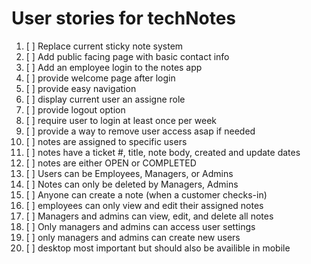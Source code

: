 # User stories for techNotes

1. [ ] Replace current sticky note system
2. [ ] Add public facing page with basic contact info
3. [ ] Add an employee login to the notes app
4. [ ] provide welcome page after login
5. [ ] provide easy navigation
6. [ ] display current user an assigne role
7. [ ] provide logout option
8. [ ] require user to login at least once per week
9. [ ] provide a way to remove user access asap if needed
10. [ ] notes are assigned to specific users
11. [ ] notes have a ticket #, title, note body, created and update dates
12. [ ] notes are either OPEN or COMPLETED
13. [ ] Users can be Employees, Managers, or Admins
14. [ ] Notes can only be deleted by Managers, Admins
15. [ ] Anyone can create a note (when a customer checks-in)
16. [ ] employees can only view and edit their assigned notes
17. [ ] Managers and admins can view, edit, and delete all notes
18. [ ] Only managers and admins can access user settings
19. [ ] only managers and admins can create new users
20. [ ] desktop most important but should also be availible in mobile 
